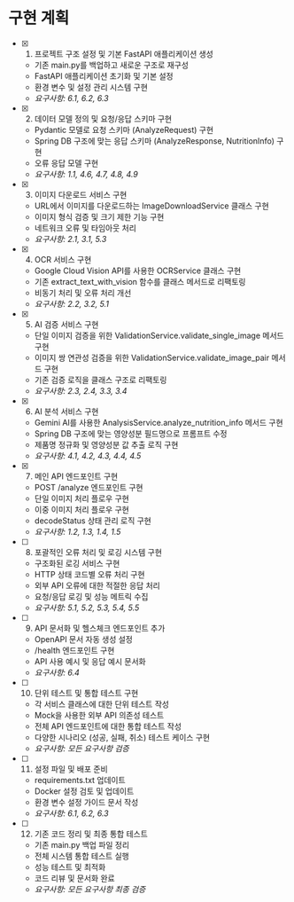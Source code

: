 # 구현 계획

- [x] 1. 프로젝트 구조 설정 및 기본 FastAPI 애플리케이션 생성
  - 기존 main.py를 백업하고 새로운 구조로 재구성
  - FastAPI 애플리케이션 초기화 및 기본 설정
  - 환경 변수 및 설정 관리 시스템 구현
  - _요구사항: 6.1, 6.2, 6.3_

- [x] 2. 데이터 모델 정의 및 요청/응답 스키마 구현
  - Pydantic 모델로 요청 스키마 (AnalyzeRequest) 구현
  - Spring DB 구조에 맞는 응답 스키마 (AnalyzeResponse, NutritionInfo) 구현
  - 오류 응답 모델 구현
  - _요구사항: 1.1, 4.6, 4.7, 4.8, 4.9_

- [x] 3. 이미지 다운로드 서비스 구현
  - URL에서 이미지를 다운로드하는 ImageDownloadService 클래스 구현
  - 이미지 형식 검증 및 크기 제한 기능 구현
  - 네트워크 오류 및 타임아웃 처리
  - _요구사항: 2.1, 3.1, 5.3_

- [x] 4. OCR 서비스 구현
  - Google Cloud Vision API를 사용한 OCRService 클래스 구현
  - 기존 extract_text_with_vision 함수를 클래스 메서드로 리팩토링
  - 비동기 처리 및 오류 처리 개선
  - _요구사항: 2.2, 3.2, 5.1_

- [x] 5. AI 검증 서비스 구현
  - 단일 이미지 검증을 위한 ValidationService.validate_single_image 메서드 구현
  - 이미지 쌍 연관성 검증을 위한 ValidationService.validate_image_pair 메서드 구현
  - 기존 검증 로직을 클래스 구조로 리팩토링
  - _요구사항: 2.3, 2.4, 3.3, 3.4_

- [x] 6. AI 분석 서비스 구현
  - Gemini AI를 사용한 AnalysisService.analyze_nutrition_info 메서드 구현
  - Spring DB 구조에 맞는 영양성분 필드명으로 프롬프트 수정
  - 제품명 정규화 및 영양성분 값 추출 로직 구현
  - _요구사항: 4.1, 4.2, 4.3, 4.4, 4.5_

- [x] 7. 메인 API 엔드포인트 구현
  - POST /analyze 엔드포인트 구현
  - 단일 이미지 처리 플로우 구현
  - 이중 이미지 처리 플로우 구현
  - decodeStatus 상태 관리 로직 구현
  - _요구사항: 1.2, 1.3, 1.4, 1.5_

- [ ] 8. 포괄적인 오류 처리 및 로깅 시스템 구현
  - 구조화된 로깅 서비스 구현
  - HTTP 상태 코드별 오류 처리 구현
  - 외부 API 오류에 대한 적절한 응답 처리
  - 요청/응답 로깅 및 성능 메트릭 수집
  - _요구사항: 5.1, 5.2, 5.3, 5.4, 5.5_

- [ ] 9. API 문서화 및 헬스체크 엔드포인트 추가
  - OpenAPI 문서 자동 생성 설정
  - /health 엔드포인트 구현
  - API 사용 예시 및 응답 예시 문서화
  - _요구사항: 6.4_

- [ ] 10. 단위 테스트 및 통합 테스트 구현
  - 각 서비스 클래스에 대한 단위 테스트 작성
  - Mock을 사용한 외부 API 의존성 테스트
  - 전체 API 엔드포인트에 대한 통합 테스트 작성
  - 다양한 시나리오 (성공, 실패, 취소) 테스트 케이스 구현
  - _요구사항: 모든 요구사항 검증_

- [ ] 11. 설정 파일 및 배포 준비
  - requirements.txt 업데이트
  - Docker 설정 검토 및 업데이트
  - 환경 변수 설정 가이드 문서 작성
  - _요구사항: 6.1, 6.2, 6.3_

- [ ] 12. 기존 코드 정리 및 최종 통합 테스트
  - 기존 main.py 백업 파일 정리
  - 전체 시스템 통합 테스트 실행
  - 성능 테스트 및 최적화
  - 코드 리뷰 및 문서화 완료
  - _요구사항: 모든 요구사항 최종 검증_